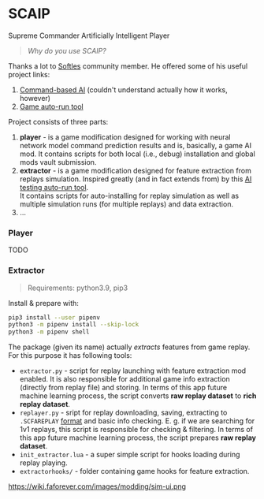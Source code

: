 # SCAIP
Supreme Commander Artificially Intelligent Player
> _Why do you use SCAIP?_

Thanks a lot to [Softles](https://github.com/HardlySoftly) community member. He offered some of his useful project links:
1. [Command-based AI](https://github.com/HardlySoftly/DilliDalli) (couldn't understand actually how it works, however)
2. [Game auto-run tool](https://github.com/HardlySoftly/FAF-AI-Autorun)

Project consists of three parts:
1. **player** - is a game modification designed for working with neural network model command prediction results and is, basically, a game AI mod.
   It contains scripts for both local (i.e., debug) installation and global mods vault submission.
2. **extractor** - is a game modification designed for feature extraction from replays simulation. Inspired greatly (and in fact extends from) by this [AI testing auto-run tool](https://github.com/HardlySoftly/FAF-AI-Autorun).  
   It contains scripts for auto-installing for replay simulation as well as multiple simulation runs (for multiple replays) and data extraction.
3. ...

### Player

TODO

### Extractor

> Requirements: python3.9, pip3  

Install & prepare with:
```bash
pip3 install --user pipenv
python3 -m pipenv install --skip-lock
python3 -m pipenv shell
```  

The package (given its name) actually _extracts_ features from game replay.
For this purpose it has following tools:
- `extractor.py` - script for replay launching with feature extraction mod enabled.
It is also responsible for additional game info extraction (directly from replay file) and storing.
In terms of this app future machine learning process, the script converts **raw replay dataset** to **rich replay dataset**.  
- `replayer.py` - sript for replay downloading, saving, extracting to `.SCFAREPLAY` [format](https://vk.com/away.php?to=https%3A%2F%2Fgist.github.com%2Fyaniv-aknin%2Ffd0155b62f3d673e2c05fee5d8df0ba5&cc_key=) and basic info checking.
E. g. if we are searching for 1v1 replays, this script is responsible for checking & filtering.
In terms of this app future machine learning process, the script prepares **raw replay dataset**.  
- `init_extractor.lua` - a super simple script for hooks loading during replay playing.  
- `extractorhooks/` - folder containing game hooks for feature extraction.

https://wiki.faforever.com/images/modding/sim-ui.png
